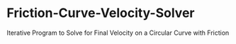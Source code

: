 # Friction-Curve-Velocity-Solver
Iterative Program to Solve for Final Velocity on a Circular Curve with Friction
